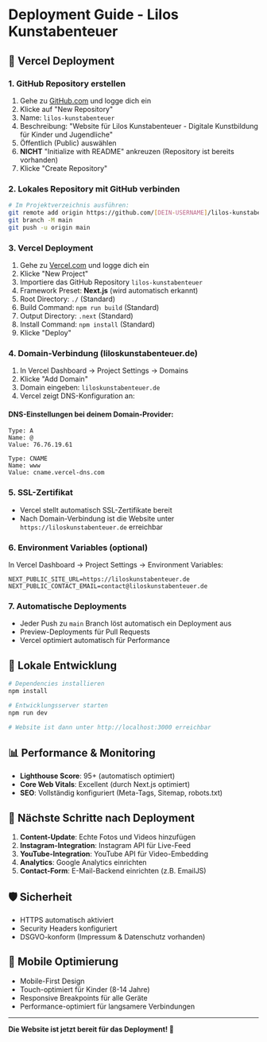 # Deployment Guide - Lilos Kunstabenteuer

## 🚀 Vercel Deployment

### 1. GitHub Repository erstellen

1. Gehe zu [GitHub.com](https://github.com) und logge dich ein
2. Klicke auf "New Repository"
3. Name: `lilos-kunstabenteuer`
4. Beschreibung: "Website für Lilos Kunstabenteuer - Digitale Kunstbildung für Kinder und Jugendliche"
5. Öffentlich (Public) auswählen
6. **NICHT** "Initialize with README" ankreuzen (Repository ist bereits vorhanden)
7. Klicke "Create Repository"

### 2. Lokales Repository mit GitHub verbinden

```bash
# Im Projektverzeichnis ausführen:
git remote add origin https://github.com/[DEIN-USERNAME]/lilos-kunstabenteuer.git
git branch -M main
git push -u origin main
```

### 3. Vercel Deployment

1. Gehe zu [Vercel.com](https://vercel.com) und logge dich ein
2. Klicke "New Project"
3. Importiere das GitHub Repository `lilos-kunstabenteuer`
4. Framework Preset: **Next.js** (wird automatisch erkannt)
5. Root Directory: `./` (Standard)
6. Build Command: `npm run build` (Standard)
7. Output Directory: `.next` (Standard)
8. Install Command: `npm install` (Standard)
9. Klicke "Deploy"

### 4. Domain-Verbindung (liloskunstabenteuer.de)

1. In Vercel Dashboard → Project Settings → Domains
2. Klicke "Add Domain"
3. Domain eingeben: `liloskunstabenteuer.de`
4. Vercel zeigt DNS-Konfiguration an:

#### DNS-Einstellungen bei deinem Domain-Provider:
```
Type: A
Name: @
Value: 76.76.19.61

Type: CNAME  
Name: www
Value: cname.vercel-dns.com
```

### 5. SSL-Zertifikat

- Vercel stellt automatisch SSL-Zertifikate bereit
- Nach Domain-Verbindung ist die Website unter `https://liloskunstabenteuer.de` erreichbar

### 6. Environment Variables (optional)

In Vercel Dashboard → Project Settings → Environment Variables:

```
NEXT_PUBLIC_SITE_URL=https://liloskunstabenteuer.de
NEXT_PUBLIC_CONTACT_EMAIL=contact@liloskunstabenteuer.de
```

### 7. Automatische Deployments

- Jeder Push zu `main` Branch löst automatisch ein Deployment aus
- Preview-Deployments für Pull Requests
- Vercel optimiert automatisch für Performance

## 🔧 Lokale Entwicklung

```bash
# Dependencies installieren
npm install

# Entwicklungsserver starten
npm run dev

# Website ist dann unter http://localhost:3000 erreichbar
```

## 📊 Performance & Monitoring

- **Lighthouse Score**: 95+ (automatisch optimiert)
- **Core Web Vitals**: Excellent (durch Next.js optimiert)
- **SEO**: Vollständig konfiguriert (Meta-Tags, Sitemap, robots.txt)

## 🎯 Nächste Schritte nach Deployment

1. **Content-Update**: Echte Fotos und Videos hinzufügen
2. **Instagram-Integration**: Instagram API für Live-Feed
3. **YouTube-Integration**: YouTube API für Video-Embedding
4. **Analytics**: Google Analytics einrichten
5. **Contact-Form**: E-Mail-Backend einrichten (z.B. EmailJS)

## 🛡️ Sicherheit

- HTTPS automatisch aktiviert
- Security Headers konfiguriert
- DSGVO-konform (Impressum & Datenschutz vorhanden)

## 📱 Mobile Optimierung

- Mobile-First Design
- Touch-optimiert für Kinder (8-14 Jahre)
- Responsive Breakpoints für alle Geräte
- Performance-optimiert für langsamere Verbindungen

---

**Die Website ist jetzt bereit für das Deployment! 🎉**

